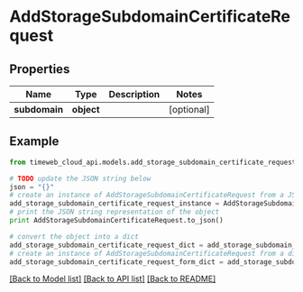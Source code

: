 # AddStorageSubdomainCertificateRequest


## Properties
Name | Type | Description | Notes
------------ | ------------- | ------------- | -------------
**subdomain** | **object** |  | [optional] 

## Example

```python
from timeweb_cloud_api.models.add_storage_subdomain_certificate_request import AddStorageSubdomainCertificateRequest

# TODO update the JSON string below
json = "{}"
# create an instance of AddStorageSubdomainCertificateRequest from a JSON string
add_storage_subdomain_certificate_request_instance = AddStorageSubdomainCertificateRequest.from_json(json)
# print the JSON string representation of the object
print AddStorageSubdomainCertificateRequest.to_json()

# convert the object into a dict
add_storage_subdomain_certificate_request_dict = add_storage_subdomain_certificate_request_instance.to_dict()
# create an instance of AddStorageSubdomainCertificateRequest from a dict
add_storage_subdomain_certificate_request_form_dict = add_storage_subdomain_certificate_request.from_dict(add_storage_subdomain_certificate_request_dict)
```
[[Back to Model list]](../README.md#documentation-for-models) [[Back to API list]](../README.md#documentation-for-api-endpoints) [[Back to README]](../README.md)



